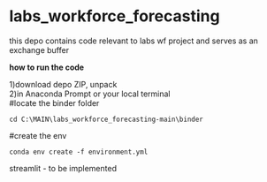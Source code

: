 # labs_workforce_forecasting

this depo contains code relevant to labs wf project and serves as an exchange buffer        

<b>how to run the code</b>   
              
1)download depo ZIP, unpack        
2)in Anaconda Prompt or your local terminal    
#locate the binder folder 
```        
cd C:\MAIN\labs_workforce_forecasting-main\binder   
``` 
        
#create the env
```
conda env create -f environment.yml         
```     






streamlit - to be implemented
